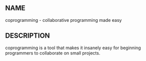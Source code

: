 NAME
----

coprogramming - collaborative programming made easy

DESCRIPTION
-----------

coprogramming is a tool that makes it insanely easy for beginning
programmers to collaborate on small projects.
